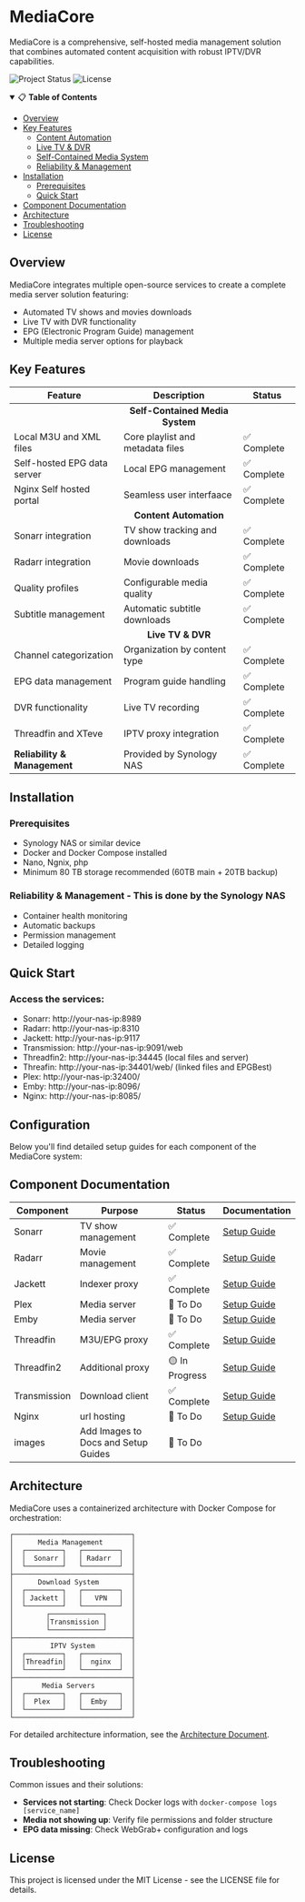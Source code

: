 # MediaCore

MediaCore is a comprehensive, self-hosted media management solution that combines automated content acquisition with robust IPTV/DVR capabilities.

![Project Status](https://img.shields.io/badge/status-beta-yellow)
![License](https://img.shields.io/badge/license-MIT-blue)

<details open>
<summary>📋 <b>Table of Contents</b></summary>

- [Overview](#overview)
- [Key Features](#key-features)
  - [Content Automation](#content-automation)
  - [Live TV & DVR](#live-tv--dvr)
  - [Self-Contained Media System](#self-contained-media-system)
  - [Reliability & Management](#reliability--management)
- [Installation](#installation)
  - [Prerequisites](#prerequisites)
  - [Quick Start](#quick-start)
- [Component Documentation](#component-documentation)
- [Architecture](#architecture)
- [Troubleshooting](#troubleshooting)
- [License](#license)
</details>

## Overview

MediaCore integrates multiple open-source services to create a complete media server solution featuring:
- Automated TV shows and movies downloads
- Live TV with DVR functionality
- EPG (Electronic Program Guide) management
- Multiple media server options for playback

## Key Features

| Feature | Description | Status |
|---------|-------------|--------|
| | <div align="center">**Self-Contained Media System**</div> | |
| Local M3U and XML files | Core playlist and metadata files | ✅ Complete |
| Self-hosted EPG data server | Local EPG management | ✅ Complete |
| Nginx Self hosted portal | Seamless user interfaace | ✅ Complete |
| |  <div align="center">**Content Automation**</div> | |
| Sonarr integration | TV show tracking and downloads | ✅ Complete |
| Radarr integration | Movie downloads | ✅ Complete |
| Quality profiles | Configurable media quality | ✅ Complete |
| Subtitle management | Automatic subtitle downloads | ✅ Complete |
| | <div align="center">**Live TV & DVR**</div> | |
| Channel categorization | Organization by content type | ✅ Complete |
| EPG data management | Program guide handling | ✅ Complete |
| DVR functionality | Live TV recording | ✅ Complete |
| Threadfin and XTeve | IPTV proxy integration | ✅ Complete |
| **Reliability & Management** | Provided by Synology NAS | ✅ Complete |

## Installation

### Prerequisites
- Synology NAS or similar device
- Docker and Docker Compose installed
- Nano, Ngnix, php
- Minimum 80 TB storage recommended (60TB main + 20TB backup)


### Reliability & Management - This is done by the Synology NAS
- Container health monitoring
- Automatic backups
- Permission management
- Detailed logging

## Quick Start
### Access the services:
- Sonarr: http://your-nas-ip:8989
- Radarr: http://your-nas-ip:8310
- Jackett: http://your-nas-ip:9117
- Transmission: http://your-nas-ip:9091/web
- Threadfin2: http://your-nas-ip:34445 (local files and server)
- Threafin: http://your-nas-ip:34401/web/ (linked files and EPGBest)
- Plex: http://your-nas-ip:32400/
- Emby: http://your-nas-ip:8096/
- Nginx: http://your-nas-ip:8085/

## Configuration
Below you'll find detailed setup guides for each component of the MediaCore system:

## Component Documentation

| Component | Purpose | Status | Documentation |
|-----------|---------|--------|---------------|
| Sonarr | TV show management | ✅ Complete | [Setup Guide](./docs/sonarr-setup.md) |
| Radarr | Movie management | ✅ Complete | [Setup Guide](./docs/radarr-setup.md) |
| Jackett | Indexer proxy | ✅ Complete | [Setup Guide](./docs/jackett-setup.md) |
| Plex | Media server | 🔴 To Do | [Setup Guide](./docs/plex-setup.md) |
| Emby | Media server | 🔴 To Do | [Setup Guide](./docs/emby-setup.md) |
| Threadfin | M3U/EPG proxy | ✅ Complete | [Setup Guide](./docs/threadfin-setup.md) |
| Threadfin2 | Additional proxy | 🟡 In Progress | [Setup Guide](./docs/threadfin2-setup.md) |
| Transmission | Download client | ✅ Complete | [Setup Guide](./docs/transmission-setup.md) |
| Nginx | url hosting | 🔴 To Do | [Setup Guide](./docs/nginx-setup.md) |
| images | Add Images to Docs and Setup Guides | 🔴 To Do |  |

## Architecture

MediaCore uses a containerized architecture with Docker Compose for orchestration:

```
┌─────────────────────────────┐
│      Media Management       │
│  ┌─────────┐   ┌─────────┐  │
│  │  Sonarr │   │ Radarr  │  │
│  └─────────┘   └─────────┘  │
├─────────────────────────────┤
│      Download System        │
│  ┌─────────┐   ┌─────────┐  │
│  │ Jackett │   │   VPN   │  │
│  └─────────┘   └─────────┘  │
│        ┌─────────────┐      │
│        │Transmission │      │
│        └─────────────┘      │
├─────────────────────────────┤
│         IPTV System         │
│  ┌─────────┐   ┌─────────┐  │
│  │Threadfin│   │  nginx  │  │
│  └─────────┘   └─────────┘  │
├─────────────────────────────┤
│       Media Servers         │
│  ┌─────────┐   ┌─────────┐  │
│  │  Plex   │   │  Emby   │  │
│  └─────────┘   └─────────┘  │
└─────────────────────────────┘
```

For detailed architecture information, see the [Architecture Document](./docs/architecture.md).

## Troubleshooting

Common issues and their solutions:

- **Services not starting**: Check Docker logs with `docker-compose logs [service_name]`
- **Media not showing up**: Verify file permissions and folder structure
- **EPG data missing**: Check WebGrab+ configuration and logs

## License
This project is licensed under the MIT License - see the LICENSE file for details.
